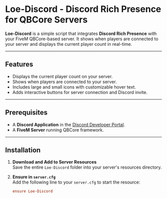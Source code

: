 # Loe-Discord - Discord Rich Presence for QBCore Servers

**Loe-Discord** is a simple script that integrates **Discord Rich Presence** with your FiveM QBCore-based server. It shows when players are connected to your server and displays the current player count in real-time. 

---

## Features
- Displays the current player count on your server.
- Shows when players are connected to your server.
- Includes large and small icons with customizable hover text.
- Adds interactive buttons for server connection and Discord invite.

---

## Prerequisites
- A **Discord Application** in the [Discord Developer Portal](https://discord.com/developers/applications).
- A **FiveM Server** running QBCore framework.

---

## Installation

1. **Download and Add to Server Resources**  
   Save the entire `Loe-Discord` folder into your server's resources directory.

2. **Ensure in `server.cfg`**  
   Add the following line to your `server.cfg` to start the resource:
   ```cfg
   ensure Loe-Discord
